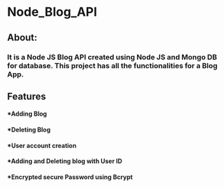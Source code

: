 # Node_Blog_API

## About:
### It is a Node JS Blog API created using Node JS and Mongo DB for database. This project has all the functionalities for a Blog App.

## Features
#### *Adding Blog
#### *Deleting Blog
#### *User account creation
#### *Adding and Deleting blog with User ID
#### *Encrypted secure Password using Bcrypt

